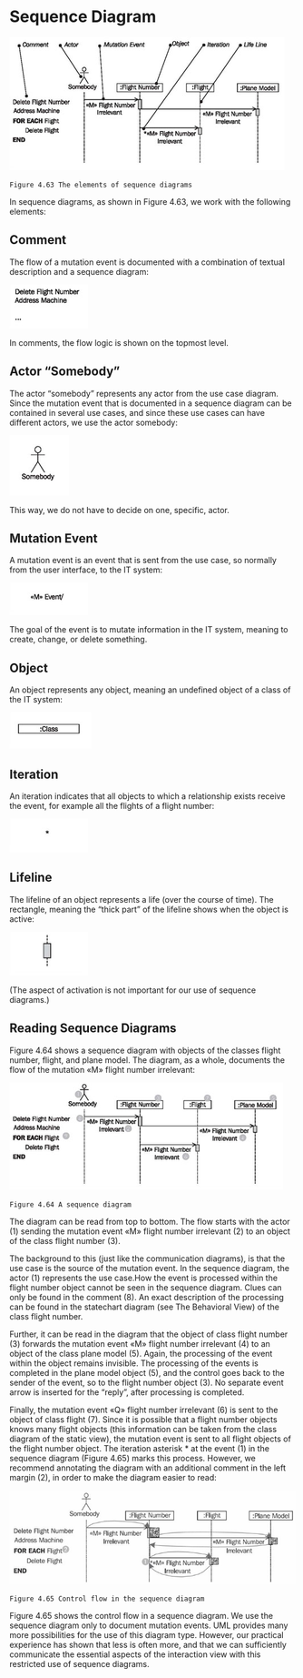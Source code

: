 # Sequence Diagram

![Elements](images/Elements.jpg)

	Figure 4.63 The elements of sequence diagrams
	
In sequence diagrams, as shown in Figure 4.63, we work with the following elements:

## Comment

The flow of a mutation event is documented with a combination of textual description and a sequence diagram:

![Delete](images/Delete.jpg)

In comments, the flow logic is shown on the topmost level.

## Actor “Somebody”

The actor “somebody” represents any actor from the use case diagram. Since the mutation event that is documented in a sequence diagram can be contained in several use cases, and since these use cases can have different actors, we use the actor somebody:

![Somebody](images/Somebody.jpg)

This way, we do not have to decide on one, specific, actor.

## Mutation Event

A mutation event is an event that is sent from the use case, so normally from the user interface, to the IT system:

![Event](images/Event.jpg)

The goal of the event is to mutate information in the IT system, meaning to create, change, or delete something.

## Object

An object represents any object, meaning an undefined object of a class of the IT system:

![Object](images/Object.jpg)

## Iteration

An iteration indicates that all objects to which a relationship exists receive the event, for example all the flights of a flight number:

![Star](images/Star.jpg)

## Lifeline

The lifeline of an object represents a life (over the course of time). The rectangle, meaning the “thick part” of the lifeline shows when the object is active:

![Lifeline](images/Lifeline.jpg)

(The aspect of activation is not important for our use of sequence diagrams.)

## Reading Sequence Diagrams

Figure 4.64 shows a sequence diagram with objects of the classes flight number, flight, and plane model. The diagram, as a whole, documents the flow of the mutation «M» flight number irrelevant:

![Sequence](images/Sequence.jpg)

	Figure 4.64 A sequence diagram
	
The diagram can be read from top to bottom. The flow starts with the actor (1) sending the mutation event «M» flight number irrelevant (2) to an object of the class flight number (3).

The background to this (just like the communication diagrams), is that the use case is the source of the mutation event. In the sequence diagram, the actor (1) represents the use case.How the event is processed within the flight number object cannot be seen in the sequence diagram. Clues can only be found in the comment (8). An exact description of the processing can be found in the statechart diagram (see The Behavioral View) of the class flight number.

Further, it can be read in the diagram that the object of class flight number (3) forwards the mutation event «M» flight number irrelevant (4) to an object of the class plane model (5). Again, the processing of the event within the object remains invisible. The processing of the events is completed in the plane model object (5), and the control goes back to the sender of the event, so to the flight number object (3). No separate event arrow is inserted for the “reply”, after processing is completed.

Finally, the mutation event «Q» flight number irrelevant (6) is sent to the object of class flight (7). Since it is possible that a flight number objects knows many flight objects (this information can be taken from the class diagram of the static view), the mutation event is sent to all flight objects of the flight number object. The iteration asterisk * at the event (1) in the sequence diagram (Figure 4.65) marks this process. However, we recommend annotating the diagram with an additional comment in the left margin (2), in order to make the diagram easier to read:

![Control](images/Control.jpg)

	Figure 4.65 Control flow in the sequence diagram
	
Figure 4.65 shows the control flow in a sequence diagram. We use the sequence diagram only to document mutation events. UML provides many more possibilities for the use of this diagram type. However, our practical experience has shown that less is often more, and that we can sufficiently communicate the essential aspects of the interaction view with this restricted use of sequence diagrams.


